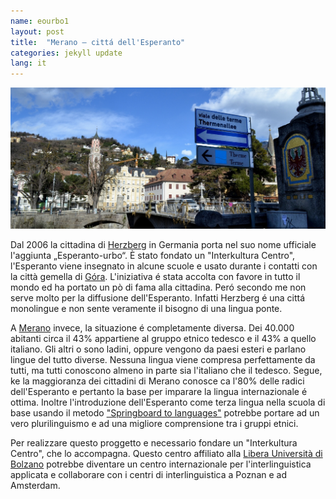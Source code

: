 ```yaml
---
name: eourbo1
layout: post
title:  "Merano – cittá dell'Esperanto"
categories: jekyll update
lang: it
---
```

![Bild](../../bildoj/meran1.JPG)

Dal 2006 la cittadina di [Herzberg](https://it.wikipedia.org/wiki/Herzberg_am_Harz) in Germania porta nel suo nome ufficiale l'aggiunta „Esperanto-urbo“. È stato fondato un "Interkultura Centro", l'Esperanto viene insegnato in alcune scuole e usato durante i contatti con la città gemella di [Góra](https://it.wikipedia.org/wiki/G%C3%B3ra).
L'iniziativa é stata accolta con favore in tutto il mondo ed ha portato un pò di fama alla cittadina. Peró secondo me non serve molto per la diffusione dell'Esperanto. Infatti Herzberg é una cittá monolingue e non sente veramente il bisogno di una lingua ponte.

A [Merano](http://it.wikipedia.org/wiki/Merano) invece, la situazione é completamente diversa. Dei 40.000 abitanti circa il 43% appartiene al gruppo etnico tedesco e il 43% a quello italiano. Gli altri o sono ladini, oppure vengono da paesi esteri e parlano lingue del tutto diverse. Nessuna lingua viene compresa perfettamente da tutti, ma tutti conoscono almeno in parte sia l'italiano che il tedesco. Segue, ke la maggioranza dei cittadini di Merano conosce ca l'80% delle radici dell'Esperanto e pertanto la base per imparare la lingua internazionale é ottima.  Inoltre l'introduzione dell'Esperanto come terza lingua nella scuola di base usando il metodo  ["Springboard to languages"](http://www.springboard2languages.org/) potrebbe portare ad un vero plurilinguismo e ad una migliore comprensione tra i gruppi etnici.

Per realizzare questo proggetto e necessario fondare un "Interkultura Centro", che lo accompagna. Questo centro affiliato alla [Libera Università di Bolzano](http://www.unibz.it/it/public/university/default.html) potrebbe diventare un centro internazionale per l'interlinguistica applicata e collaborare con i centri di interlinguistica a Poznan e ad Amsterdam.

